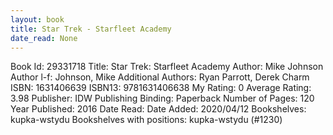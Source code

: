 ```yaml
---
layout: book
title: Star Trek - Starfleet Academy
date_read: None
---
```


Book Id: 29331718
Title: Star Trek: Starfleet Academy
Author: Mike Johnson
Author l-f: Johnson, Mike
Additional Authors: Ryan Parrott, Derek Charm
ISBN: 1631406639
ISBN13: 9781631406638
My Rating: 0
Average Rating: 3.98
Publisher: IDW Publishing
Binding: Paperback
Number of Pages: 120
Year Published: 2016
Date Read: 
Date Added: 2020/04/12
Bookshelves: kupka-wstydu
Bookshelves with positions: kupka-wstydu (#1230)

